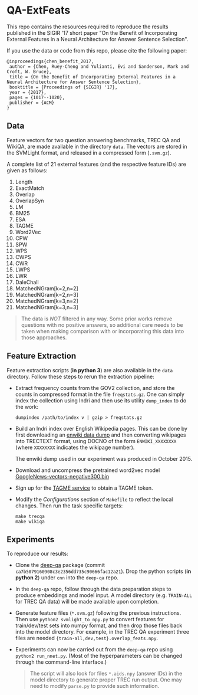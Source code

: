 # QA-ExtFeats

This repo contains the resources required to reproduce the results published in the SIGIR '17 short paper "On the Benefit of Incorporating External Features in a Neural Architecture for Answer Sentence Selection".

If you use the data or code from this repo, please cite the following paper:
```
@inproceedings{chen_benefit_2017,
 author = {Chen, Ruey-Cheng and Yulianti, Evi and Sanderson, Mark and Croft, W. Bruce},
 title = {On the Benefit of Incorporating External Features in a Neural Architecture for Answer Sentence Selection},
 booktitle = {Proceedings of {SIGIR} '17},
 year = {2017},
 pages = {1017--1020},
 publisher = {ACM}
} 
```

## Data ##

Feature vectors for two question answering benchmarks, TREC QA and WikiQA, are made available in the directory `data`.
The vectors are stored in the SVMLight format, and released in a compressed form (`.svm.gz`).

A complete list of 21 external features (and the respective feature IDs) are given as follows:

1. Length
2. ExactMatch
3. Overlap
4. OverlapSyn
5. LM
6. BM25
7. ESA
8. TAGME
9. Word2Vec
10. CPW
11. SPW
12. WPS
13. CWPS
14. CWR
15. LWPS
16. LWR
17. DaleChall
18. MatchedNGram[k=2,n=2]
19. MatchedNGram[k=2,n=3]
20. MatchedNGram[k=3,n=2]
21. MatchedNGram[k=3,n=3]

> The data is _NOT_ filtered in any way.  Some prior works remove questions with no positive answers, so additional care needs to be taken when making comparison with or incorporating this data into those approaches.

## Feature Extraction ##

Feature extraction scripts (**in python 3**) are also available in the `data` directory. 
Follow these steps to rerun the extraction pipeline:

- Extract frequency counts from the GOV2 collection, and store the counts in compressed format
  in the file `freqstats.gz`. One can simply index the collection using Indri and then use its
  utility `dump_index` to do the work:

      dumpindex /path/to/index v | gzip > freqstats.gz
   
- Build an Indri index over English Wikipedia pages. This can be done by first downloading an [enwiki data
  dump](https://dumps.wikimedia.org/enwiki/) and then converting wikipages into TRECTEXT format,
  using DOCNO of the form `ENWIKI_XXXXXXXX` (where `XXXXXXXX` indicates the wikipage number).
  
  The enwiki dump used in our experiment was produced in October 2015.
  
- Download and uncompress the pretrained word2vec model [GoogleNews-vectors-negative300.bin](https://drive.google.com/file/d/0B7XkCwpI5KDYNlNUTTlSS21pQmM/edit?usp=sharing)
  
- Sign up for the [TAGME service](https://services.d4science.org/web/tagme/tagme-help) to obtain a TAGME token.
  
- Modify the _Configurations_ section of `Makefile` to reflect the local changes.
  Then run the task specific targets:

      make trecqa
      make wikiqa

## Experiments ##

To reproduce our results:

- Clone the [deep-qa][] package (commit `ca7b5079160908c3e2356dd735c90666fac12a21`).
  Drop the python scripts (**in python 2**) under `cnn` into the `deep-qa` repo.

- In the `deep-qa` repo, follow through the data preparation steps to produce embeddings and model input.
  A model directory (e.g. `TRAIN-ALL` for TREC QA data) will be made available upon completion.

- Generate feature files (`*.svm.gz`) following the previous instructions.
  Then use `python2 svmlight_to_npy.py` to convert features for train/dev/test sets into numpy format,
  and then drop those files back into the model directory. For example, in the TREC QA experiment 
  three files are needed `{train-all,dev,test}.overlap_feats.npy`.

- Experiments can now be carried out from the `deep-qa` repo using `python2 run_nnet.py`.
  (Most of the hyperparameters can be changed through the command-line interface.)

  > The script will also look for files `*.aids.npy` (answer IDs) in the model directory to generate
  > proper TREC run output. One may need to modify `parse.py` to provide such information.

[deep-qa]: https://github.com/aseveryn/deep-qa
